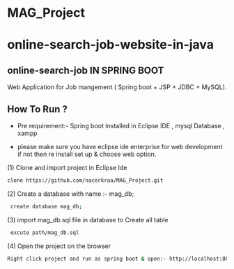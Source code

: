 # MAG_Project
# online-search-job-website-in-java
## online-search-job IN SPRING BOOT
Web Application for Job mangement ( Spring boot + JSP + JDBC + MySQL).

## How To Run ?

- Pre requirement:- Spring boot Installed in Eclipse IDE ,  mysql Database , xampp 

- please make sure you have eclipse ide enterprise for web development if not then re install set up & choose web option.

 (1) Clone and import project in Eclipse Ide
```sh
clone https://github.com/nacerkraa/MAG_Project.git
```
 (2) Create a database with name :- mag_db;
```sh
 create database mag_db;
 ```
  (3) import mag_db.sql file in database to Create all table 
```sh
 excute path/mag_db.sql
 ```

(4) Open the project on the browser
```sh
Right click project and run as spring boot & open:- http://localhost:8080/
```
